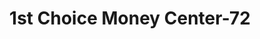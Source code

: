 ---
f_zip-code: 84010
f_state-code: UT
title: 1st Choice Money Center-72
f_phone: 801-298-9399
f_city-only: Bountiful
f_address: 517 W 500 S Bountiful
f_location-unique-id: '72'
slug: 1st-choice-money-center-72
updated-on: '2024-05-30T13:46:58.046Z'
created-on: '2024-05-30T13:36:59.803Z'
published-on: '2024-05-30T13:54:32.469Z'
f_city-state: cms/city/bountiful-ut.md
f_company: cms/company/1st-choice-money-center.md
f_state: cms/state/utah.md
layout: '[payday-loan].html'
tags: payday-loan
---